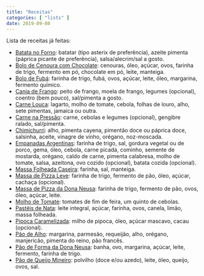 ```yaml
---
title: "Receitas"
categories: [ "lists" ]
date: 2019-09-08
---
```

Lista de receitas já feitas:

 - [Batata no Forno](/receita-batata-no-forno): batatar (tipo asterix de preferência), azeite pimenta (páprica picante de preferência), salsa/alecrim/sal a gosto.
 - [Bolo de Cenoura com Chocolate](/receita-bolo-de-cenoura-com-chocolate): cenouras, óleo, açúcar, ovos, farinha de trigo, fermento em pó, chocolate em pó, leite, manteiga.
 - [Bolo de Fubá](/receita-bolo-de-fuba): farinha de trigo, fubá, ovos, açúcar, leite, óleo, margarina, fermento químico.
 - [Canja de Frango](/receita-canja-de-frango): peito de frango, moela de frango, legumes (opcional), coentro (bem pouco), sal/pimenta a gosto.
 - [Carne Louca](/receita-carne-louca): lagarto, molho de tomate, cebola, folhas de louro, alho, sete pimentas, jamaica ou outra.
 - [Carne na Pressão](/receita-carne-na-pressao): carne, cebolas e legumes (opcional), gengibre ralado, sal/pimenta.
 - [Chimichurri](/receita-chimichurri): alho, pimenta cayena, pimentão doce ou páprica doce, salsinha, aceite, vinagre de vinho, orégano, noz-moscada.
 - [Empanadas Argentinas](/receita-empanadas-argentinas): farinha de trigo, sal, gordura vegetal ou de porco, gema, óleo, cebola, carne picada, cominho, semente de mostarda, orégano, caldo de carne, pimenta calabresa, molho de tomate, salsa, azeitona, ovo cozido (opcional), batata cozida (opcional).
 - [Massa Folheada Caseira](/receita-massa-folheada): farinha, sal, manteiga.
 - [Massa de Pizza Leve](/receita-massa-de-pizza-leve): farinha de trigo, fermento de pão, óleo, açúcar, cachaça (opcional).
 - [Massa de Pizza da Dona Neusa](/receita-massa-de-pizza-da-dona-neusa): farinha de trigo, fermento de pão, ovos, óleo, açúcar, leite.
 - [Molho de Tomate](/receita-molho-de-tomate): tomates de fim de feira, um quinto de cebolas.
 - [Pastéis de Nata](/receita-pasteis-de-nata): leite integral, açúcar, farinha, ovos, canela, limão, massa folheada.
 - [Pipoca Caramelizada](/receita-pipoca-caramelizada): milho de pipoca, óleo, açúcar mascavo, cacau (opcional).
 - [Pão de Alho](/receita-pao-de-alho): margarina, parmesão, requeijão, alho, orégano, manjericão, pimenta do reino, pão francês.
 - [Pão de Forma da Dona Neusa](/receita-pao-de-forma-da-dona-neusa): banha, ovo, margarina, açúcar, leite, fermento, farinha de trigo.
 - [Pão de Queijo Mineiro](/receita-pao-de-queijo): polvilho (doce e/ou azedo), leite, óleo, queijo, ovos, sal.

